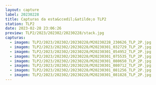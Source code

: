 ```yaml
---
layout: capture
label: 20230228
title: Capturas da esta&ccedil;&atilde;o TLP2
station: TLP2
date: 2023-02-28 23:06:26
preview: TLP2/2023/202302/20230228/stack.jpg
capturas:
  - imagem: TLP2/2023/202302/20230228/M20230228_230626_TLP_2P.jpg
  - imagem: TLP2/2023/202302/20230228/M20230301_032729_TLP_2P.jpg
  - imagem: TLP2/2023/202302/20230228/M20230301_054952_TLP_2P.jpg
  - imagem: TLP2/2023/202302/20230228/M20230301_075535_TLP_2P.jpg
  - imagem: TLP2/2023/202302/20230228/M20230301_080650_TLP_2P.jpg
  - imagem: TLP2/2023/202302/20230228/M20230301_080712_TLP_2P.jpg
  - imagem: TLP2/2023/202302/20230228/M20230301_081256_TLP_2P.jpg
  - imagem: TLP2/2023/202302/20230228/M20230301_081828_TLP_2P.jpg
---
```

